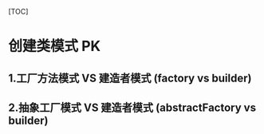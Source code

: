 [TOC]
# 创建类模式 PK

## 1.工厂方法模式 VS 建造者模式 (factory vs builder)

## 2.抽象工厂模式 VS 建造者模式 (abstractFactory vs builder)
